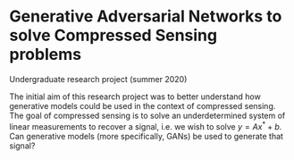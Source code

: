 # Generative Adversarial Networks to solve Compressed Sensing problems
Undergraduate research project (summer 2020)

The initial aim of this research project was to better understand how generative models could be used in the context of compressed sensing. The goal of compressed sensing is to solve an underdetermined system of linear measurements to recover a signal, i.e. we wish to solve $y=Ax^*+b$. Can generative models (more specifically, GANs) be used to generate that signal?


